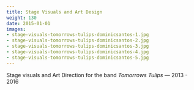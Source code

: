 ```yaml
---
title: Stage Visuals and Art Design
weight: 130
date: 2015-01-01
images:
- stage-visuals-tomorrows-tulips-dominicsantos-1.jpg
- stage-visuals-tomorrows-tulips-dominicsantos-2.jpg
- stage-visuals-tomorrows-tulips-dominicsantos-3.jpg
- stage-visuals-tomorrows-tulips-dominicsantos-4.jpg
- stage-visuals-tomorrows-tulips-dominicsantos-5.jpg
---
```

Stage visuals and Art Direction for the band _Tomorrows Tulips_ — 2013 - 2016